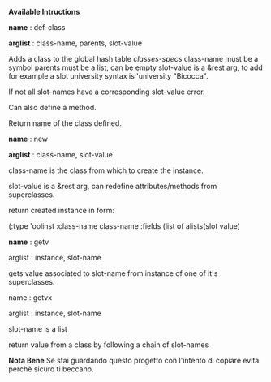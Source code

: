 **Available Intructions**

**name** : def-class

**arglist** : class-name, parents, slot-value 

Adds a class to the global hash table *classes-specs*
class-name must be a symbol
parents must be a list, can be empty
slot-value is a &rest arg, to add for example
a slot university syntax is 'university "Bicocca".

If not all slot-names have a corresponding slot-value error.

Can also define a method.

Return name of the class defined.

**name** : new

**arglist** : class-name, slot-value

class-name is the class from which to create the instance.

slot-value is a &rest arg, can redefine attributes/methods from superclasses.

return created instance in form:

(:type 'oolinst :class-name class-name :fields (list of alists(slot value)
  
**name** : getv

arglist : instance, slot-name

gets value associated to slot-name from instance of one of it's superclasses.

name : getvx

arglist : instance, slot-name

slot-name is a list

return value from a class by following a chain of slot-names



**Nota Bene**
Se stai guardando questo progetto con l'intento di copiare evita perchè sicuro ti beccano.
